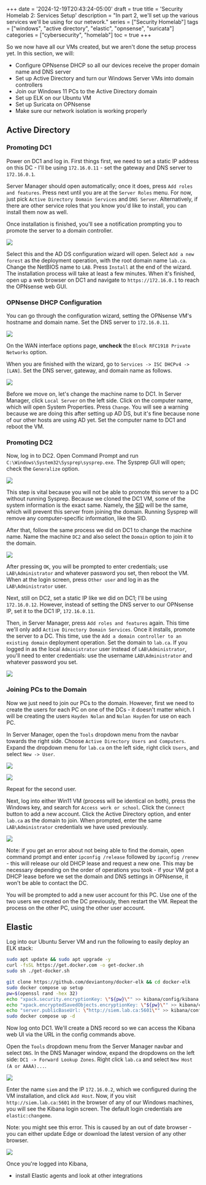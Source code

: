 +++
date = '2024-12-19T20:43:24-05:00'
draft = true
title = 'Security Homelab 2: Services Setup'
description = "In part 2, we'll set up the various services we'll be using for our network."
series = ["Security Homelab"]
tags = ["windows", "active directory", "elastic", "opnsense", "suricata"]
categories = ["cybersecurity", "homelab"]
toc = true
+++

<!--more-->

So we now have all our VMs created, but we aren't done the setup process yet. In this section, we will:

- Configure OPNsense DHCP so all our devices receive the proper domain name and DNS server
- Set up Active Directory and turn our Windows Server VMs into domain controllers
- Join our Windows 11 PCs to the Active Directory domain
- Set up ELK on our Ubuntu VM
- Set up Suricata on OPNsense
- Make sure our network isolation is working properly

## Active Directory

### Promoting DC1

Power on DC1 and log in. First things first, we need to set a static IP address on this DC - I'll be using `172.16.0.11` - set the gateway and DNS server to `172.16.0.1`. 

Server Manager should open automatically; once it does, press `Add roles and features`. Press next until you are at the `Server Roles` menu. For now, just pick `Active Directory Domain Services` and `DNS Server`. Alternatively, if there are other service roles that you know you'd like to install, you can install them now as well.

Once installation is finished, you'll see a notification prompting you to promote the server to a domain controller. 

![](SecLab_promote.png)

Select this and the AD DS configuration wizard will open. Select `Add a new forest` as the deployment operation, with the root domain name `lab.ca`. Change the NetBIOS name to `LAB`. Press `Install` at the end of the wizard. The installation process will take at least a few minutes. When it's finished, open up a web browser on DC1 and navigate to `https://172.16.0.1` to reach the OPNsense web GUI. 
### OPNsense DHCP Configuration

You can go through the configuration wizard, setting the OPNsense VM's hostname and domain name. Set the DNS server to `172.16.0.11`. 

![](SecLab_opn1.png)

On the WAN interface options page, **uncheck** the `Block RFC1918 Private Networks` option. 

When you are finished with the wizard, go to `Services -> ISC DHCPv4 -> [LAN]`. Set the DNS server, gateway, and domain name as follows.

![](SecLab_dhcp.png)

Before we move on, let's change the machine name to DC1. In Server Manager, click `Local Server` on the left side. Click on the computer name, which will open System Properties. Press `Change`. You will see a warning because we are doing this after setting up AD DS, but it's fine because none of our other hosts are using AD yet. Set the computer name to DC1 and reboot the VM.

### Promoting DC2

Now, log in to DC2. Open Command Prompt and run `C:\Windows\System32\Sysprep\sysprep.exe`. The Sysprep GUI will open; check the `Generalize` option.

![](SecLab_sysprep.png)

This step is vital because you will not be able to promote this server to a DC without running Sysprep. Because we cloned the DC1 VM, some of the system information is the exact same. Namely, the [SID](https://learn.microsoft.com/en-us/windows-server/identity/ad-ds/manage/understand-security-identifiers) will be the same, which will prevent this server from joining the domain. Running Sysprep will remove any computer-specific information, like the SID. 

After that, follow the same process we did on DC1 to change the machine name. Name the machine `DC2` and also select the `Domain` option to join it to the domain.

![](SecLab_domjoin.png)

After pressing `OK`, you will be prompted to enter credentials; use `LAB\Administrator` and whatever password you set, then reboot the VM. When at the login screen, press `Other user` and log in as the `LAB\Administrator` user.

Next, still on DC2, set a static IP like we did on DC1; I'll be using `172.16.0.12`. However, instead of setting the DNS server to our OPNsense IP, set it to the DC1 IP, `172.16.0.11`.

Then, in Server Manager, press `Add roles and features` again. This time we'll only add `Active Directory Domain Services`. Once it installs, promote the server to a DC. This time, use the `Add a domain controller to an existing domain` deployment operation. Set the domain to `lab.ca`. If you logged in as the local `Administrator` user instead of `LAB\Administrator`, you'll need to enter credentials: use the username `LAB\Administrator` and whatever password you set.

![](SecLab_creds.png)

### Joining PCs to the Domain

Now we just need to join our PCs to the domain. However, first we need to create the users for each PC on one of the DCs - it doesn't matter which. I will be creating the users `Hayden Nolan` and `Nolan Hayden` for use on each PC.

In Server Manager, open the `Tools` dropdown menu from the navbar towards the right side. Choose `Active Directory Users and Computers`. Expand the dropdown menu for `lab.ca` on the left side, right click `Users`, and select `New -> User`.

![](SecLab_useradd.png)

![](SecLab_useradd2.png)

Repeat for the second user.

Next, log into either Win11 VM (process will be identical on both), press the Windows key, and search for `Access work or school`. Click the `Connect` button to add a new account. Click the Active Directory option, and enter `lab.ca` as the domain to join. When prompted, enter the same `LAB\Administrator` credentials we have used previously.

![](SecLab_domjoin2.png)

Note: if you get an error about not being able to find the domain, open command prompt and enter `ipconfig /release` followed by `ipconfig /renew` - this will release our old DHCP lease and request a new one. This may be necessary depending on the order of operations you took - if your VM got a DHCP lease before we set the domain and DNS settings in OPNsense, it won't be able to contact the DC.

You will be prompted to add a new user account for this PC. Use one of the two users we created on the DC previously, then restart the VM. Repeat the process on the other PC, using the other user account.

## Elastic

Log into our Ubuntu Server VM and run the following to easily deploy an ELK stack:
```bash
sudo apt update && sudo apt upgrade -y
curl -fsSL https://get.docker.com -o get-docker.sh
sudo sh ./get-docker.sh

git clone https://github.com/deviantony/docker-elk && cd docker-elk
sudo docker compose up setup
pw=$(openssl rand -hex 32)
echo "xpack.security.encryptionKey: \"${pw}\"" >> kibana/config/kibana.yml
echo "xpack.encryptedSavedObjects.encryptionKey: \"${pw}\"" >> kibana/config/kibana.yml
echo "server.publicBaseUrl: \"http://siem.lab.ca:5601\"" >> kibana/config/kibana.yml
sudo docker compose up -d
```

Now log onto DC1. We'll create a DNS record so we can access the Kibana web UI via the URL in the config commands above. 

Open the `Tools` dropdown menu from the Server Manager navbar and select `DNS`. In the DNS Manager window, expand the dropdowns on the left side: `DC1 -> Forward Lookup Zones`. Right click `lab.ca` and select `New Host (A or AAAA)...`.

![](SecLab_dns.png)

Enter the name `siem` and the IP `172.16.0.2`, which we configured during the VM installation, and click `Add Host`. Now, if you visit `http://siem.lab.ca:5601` in the browser of any of our Windows machines, you will see the Kibana login screen. The default login credentials are `elastic:changeme`.

Note: you might see this error. This is caused by an out of date browser - you can either update Edge or download the latest version of any other browser.

![](SecLab_kibanaerror.png)

Once you're logged into Kibana, 

- install Elastic agents and look at other integrations
